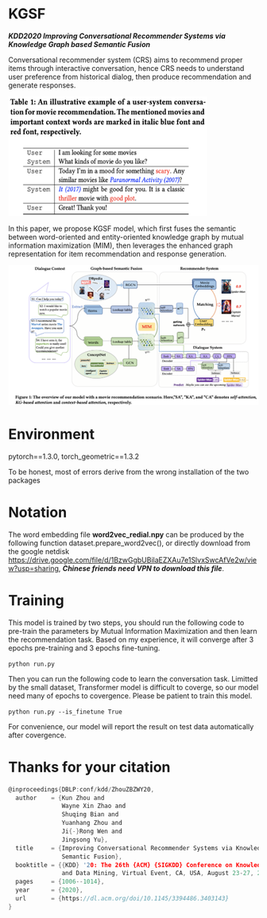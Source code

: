 # KGSF
***KDD2020 Improving Conversational Recommender Systems via Knowledge Graph based Semantic Fusion***

Conversational recommender system (CRS) aims to recommend proper items through interactive conversation, hence CRS needs to understand user preference from historical dialog, then produce recommendation and generate responses.

<img src="./table1.png" width=400 height=240 />

In this paper, we propose KGSF model, which first fuses the semantic between word-oriented and entity-oriented knowledge graph by mutual information maximization (MIM), then leverages the enhanced graph representation for item recommendation and response generation.

![](./figure1.png)

# Environment
pytorch==1.3.0, torch_geometric==1.3.2

To be honest, most of errors derive from the wrong installation of the two packages

# Notation
The word embedding file **word2vec_redial.npy** can be produced by the following function dataset.prepare_word2vec(), or directly download from the google netdisk https://drive.google.com/file/d/1BzwGgbUBilaEZXAu7e1SlvxSwcAfVe2w/view?usp=sharing, ***Chinese friends need VPN to download this file***.

# Training
This model is trained by two steps, you should run the following code to pre-train the parameters by Mutual Information Maximization and then learn the recommendation task. Based on my experience, it will converge after 3 epochs pre-training and 3 epochs fine-tuning.

```python run.py```

Then you can run the following code to learn the conversation task. Limitted by the small dataset, Transformer model is difficult to coverge, so our model need many of epochs to covergence. Please be patient to train this model.

```python run.py --is_finetune True```

For convenience, our model will report the result on test data automatically after covergence.

# Thanks for your citation
```c
@inproceedings{DBLP:conf/kdd/ZhouZBZWY20,
  author    = {Kun Zhou and
               Wayne Xin Zhao and
               Shuqing Bian and
               Yuanhang Zhou and
               Ji{-}Rong Wen and
               Jingsong Yu},
  title     = {Improving Conversational Recommender Systems via Knowledge Graph based
               Semantic Fusion},
  booktitle = {{KDD} '20: The 26th {ACM} {SIGKDD} Conference on Knowledge Discovery
               and Data Mining, Virtual Event, CA, USA, August 23-27, 2020},
  pages     = {1006--1014},
  year      = {2020},
  url       = {https://dl.acm.org/doi/10.1145/3394486.3403143}
}
```

